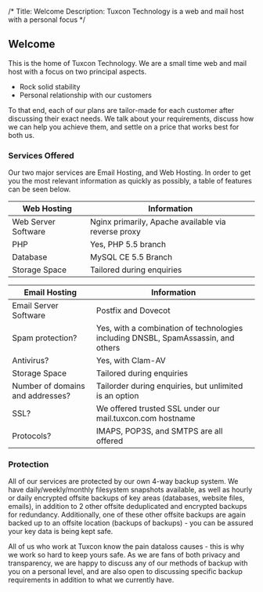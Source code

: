 /*
Title: Welcome
Description: Tuxcon Technology is a web and mail host with a personal focus
*/

## Welcome

This is the home of Tuxcon Technology. We are a small time web and mail host with a focus on two principal aspects.

* Rock solid stability
* Personal relationship with our customers

To that end, each of our plans are tailor-made for each customer after discussing their exact needs. We talk about your requirements, discuss how we can help you achieve them, and settle on a price that works best for both us.

### Services Offered

Our two major services are Email Hosting, and Web Hosting. In order to get you the most relevant information as quickly as possibly, a table of features can be seen below.


<table>
	<thead>
		<tr><th>Web Hosting</th><th>Information</th></tr>
	</thead>
	<tbody>
		<tr><td>Web Server Software</td><td>Nginx primarily, Apache available via reverse proxy</td></tr>
		<tr><td>PHP</td><td>Yes, PHP 5.5 branch</td></tr>
		<tr><td>Database</td><td>MySQL CE 5.5 Branch</td></tr>
		<tr><td>Storage Space</td><td>Tailored during enquiries</td></tr>
	</tbody>
</table>

<table>
	<thead>
		<tr><th>Email Hosting</th><th>Information</th></tr>
	</thead>
	<tbody>
		<tr><td>Email Server Software</td><td>Postfix and Dovecot</td></tr>
		<tr><td>Spam protection?</td><td>Yes, with a combination of technologies including DNSBL, SpamAssassin, and others</td></tr>
		<tr><td>Antivirus?</td><td>Yes, with Clam-AV</td></tr>
		<tr><td>Storage Space</td><td>Tailored during enquiries</td></tr>
		<tr><td>Number of domains and addresses?</td><td>Tailorder during enquiries, but unlimited is an option</td></tr>
		<tr><td>SSL?</td><td>We offered trusted SSL under our mail.tuxcon.com hostname</td></tr>
		<tr><td>Protocols?</td><td>IMAPS, POP3S, and SMTPS are all offered</td></tr>
	</tbody>
</table>

### Protection

All of our services are protected by our own 4-way backup system. We have daily/weekly/monthly filesystem snapshots available, as well as hourly or daily encrypted offsite backups of key areas (databases, website files, emails), in addition to 2 other offsite deduplicated and encrypted backups for redundancy. Additionally, one of these other offsite backups are again backed up to an offsite location (backups of backups) - you can be assured your key data is being kept safe. 

All of us who work at Tuxcon know the pain dataloss causes - this is why we work so hard to keep yours safe. As we are fans of both privacy and transparency, we are happy to discuss any of our methods of backup with you on a personal level, and are also open to discussing specific backup requirements in addition to what we currently have.
